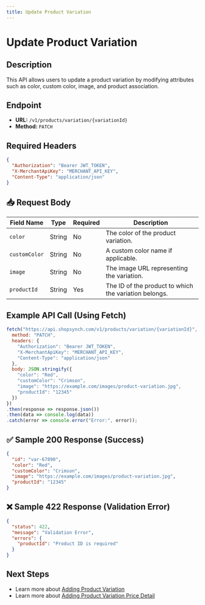 ```yaml
---
title: Update Product Variation
---
```

# Update Product Variation

##  Description
This API allows users to update a product variation by modifying attributes such as color, custom color, image, and product association.

##  Endpoint
- **URL:** `/v1/products/variation/{variationId}`
- **Method:** `PATCH`

##  Required Headers
```json
{
  "Authorization": "Bearer JWT_TOKEN",
  "X-MerchantApiKey": "MERCHANT_API_KEY",
  "Content-Type": "application/json"
}
```

## 📥 Request Body

| Field Name   | Type   | Required | Description |
|-------------|--------|----------|-------------|
| `color`      | String | No       | The color of the product variation. |
| `customColor`| String | No       | A custom color name if applicable. |
| `image`      | String | No       | The image URL representing the variation. |
| `productId`  | String | Yes      | The ID of the product to which the variation belongs. |

##  Example API Call (Using Fetch)
```javascript
fetch("https://api.shopsynch.com/v1/products/variation/{variationId}", {
  method: "PATCH",
  headers: {
    "Authorization": "Bearer JWT_TOKEN",
    "X-MerchantApiKey": "MERCHANT_API_KEY",
    "Content-Type": "application/json"
  },
  body: JSON.stringify({
    "color": "Red",
    "customColor": "Crimson",
    "image": "https://example.com/images/product-variation.jpg",
    "productId": "12345"
  })
})
.then(response => response.json())
.then(data => console.log(data))
.catch(error => console.error("Error:", error));
```

## ✅ Sample 200 Response (Success)
```json
{
  "id": "var-67890",
  "color": "Red",
  "customColor": "Crimson",
  "image": "https://example.com/images/product-variation.jpg",
  "productId": "12345"
}
```

## ❌ Sample 422 Response (Validation Error)
```json
{
  "status": 422,
  "message": "Validation Error",
  "errors": {
    "productId": "Product ID is required"
  }
}
```

##  Next Steps
- Learn more about [Adding Product Variation](./update-product-variation-price-detail.md)
- Learn more about [Adding Product Variation Price Detail](./delete-product-variation-price-detail.md)

